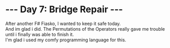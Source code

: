 # --- Day 7: Bridge Repair ---
After another F# Fiasko, I wanted to keep it safe today.  
And im glad i did. The Permutations of the Operators really gave me trouble until i finally was able to finish it.  
I'm glad i used my comfy programming language for this.